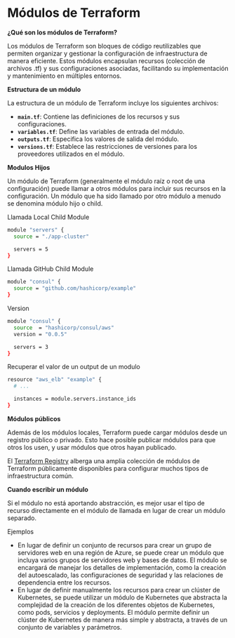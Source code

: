 # Módulos de Terraform

**¿Qué son los módulos de Terraform?**

Los módulos de Terraform son bloques de código reutilizables que permiten organizar y gestionar la configuración de infraestructura de manera eficiente. Estos módulos encapsulan recursos (colección de archivos .tf) y sus configuraciones asociadas, facilitando su implementación y mantenimiento en múltiples entornos.

**Estructura de un módulo**

La estructura de un módulo de Terraform incluye los siguientes archivos:

- **`main.tf`**: Contiene las definiciones de los recursos y sus configuraciones.
- **`variables.tf`**: Define las variables de entrada del módulo.
- **`outputs.tf`**: Especifica los valores de salida del módulo.
- **`versions.tf`**: Establece las restricciones de versiones para los proveedores utilizados en el módulo.

**Modulos Hijos**

Un módulo de Terraform (generalmente el módulo raíz  o root de una configuración) puede llamar a otros módulos para incluir sus recursos en la configuración. Un módulo que ha sido llamado por otro módulo a menudo se denomina módulo hijo o child.

Llamada Local Child Module

```bash
module "servers" {
  source = "./app-cluster"

  servers = 5
}
```

Llamada GitHub Child Module

```bash
module "consul" {
  source = "github.com/hashicorp/example"
}
```

Version

```bash
module "consul" {
  source  = "hashicorp/consul/aws"
  version = "0.0.5"

  servers = 3
}
```

Recuperar el valor de un output de un modulo

```bash
resource "aws_elb" "example" {
  # ...

  instances = module.servers.instance_ids
}
```

**Módulos públicos**

Además de los módulos locales, Terraform puede cargar módulos desde un registro público o privado. Esto hace posible publicar módulos para que otros los usen, y usar módulos que otros hayan publicado.

El [Terraform Registry](https://registry.terraform.io/browse/modules) alberga una amplia colección de módulos de Terraform públicamente disponibles para configurar muchos tipos de infraestructura común.

**Cuando escribir un módulo**

Si el módulo no está aportando abstracción, es mejor usar el tipo de recurso directamente en el módulo de llamada en lugar de crear un módulo separado.

Ejemplos

- En lugar de definir un conjunto de recursos para crear un grupo de servidores web en una región de Azure, se puede crear un módulo que incluya varios grupos de servidores web y bases de datos. El módulo se encargará de manejar los detalles de implementación, como la creación del autoescalado, las configuraciones de seguridad y las relaciones de dependencia entre los recursos.
- En lugar de definir manualmente los recursos para crear un clúster de Kubernetes, se puede utilizar un módulo de Kubernetes que abstracta la complejidad de la creación de los diferentes objetos de Kubernetes, como pods, servicios y deployments. El módulo permite definir un clúster de Kubernetes de manera más simple y abstracta, a través de un conjunto de variables y parámetros.